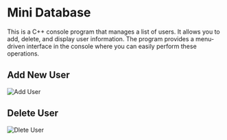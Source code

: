 # Mini Database

This is a C++ console program that manages a list of users. It allows you to add, delete, and display user information. The program provides a menu-driven interface in the console where you can easily perform these operations.

<h2>Add New User</h2>

![Add User](https://github.com/maguzzz/Mini-Database/assets/65002100/50436c41-1726-4e58-8eca-a9edc2218184)



<h2>Delete User</h2>

![Dlete User](https://github.com/maguzzz/Mini-Database/assets/65002100/016192d4-27e5-4c50-8f9e-598dc6c54e8a)


